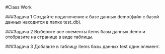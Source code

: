 #Class Work 

###Задача 1 
Создайте подключение к базе данных demo(файл с базой данных находится в папке  test_db). 

###Задача 2 
Выберите все элементы items базы данных demo и отобразите на странице в виде таблицы. 

###Задача 3 
Добавьте в таблицу items базы данных test один элемент. 